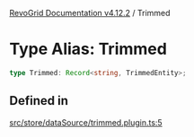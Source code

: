 [RevoGrid Documentation v4.12.2](README.md) / Trimmed

# Type Alias: Trimmed

```ts
type Trimmed: Record<string, TrimmedEntity>;
```

## Defined in

[src/store/dataSource/trimmed.plugin.ts:5](https://github.com/revolist/revogrid/blob/e582d99bf63e98e148b1cd4edfa5db75a0a4d1b7/src/store/dataSource/trimmed.plugin.ts#L5)
